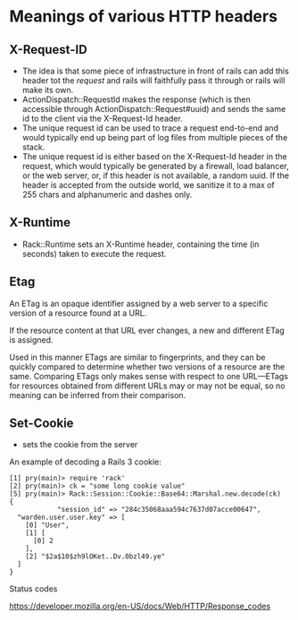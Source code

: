 # Meanings of various HTTP headers

## X-Request-ID

- The idea is that some piece of infrastructure in front of rails can add this
  header tot the _request_ and rails will faithfully pass it through or rails
  will make its own.
- ActionDispatch::RequestId makes the response (which is then accessible through
  ActionDispatch::Request#uuid) and sends the same id to the client via the
  X-Request-Id header.
- The unique request id can be used to trace a request end-to-end and would
  typically end up being part of log files from multiple pieces of the stack.
- The unique request id is either based on the X-Request-Id header in the
  request, which would typically be generated by a firewall, load balancer, or
  the web server, or, if this header is not available, a random uuid. If the
  header is accepted from the outside world, we sanitize it to a max of 255
  chars and alphanumeric and dashes only.

## X-Runtime

- Rack::Runtime sets an X-Runtime header, containing the time (in seconds) taken
  to execute the request.

## Etag

An ETag is an opaque identifier assigned by a web server to a specific version
of a resource found at a URL.

If the resource content at that URL ever changes, a new and different ETag is
assigned.

Used in this manner ETags are similar to fingerprints, and they can be quickly
compared to determine whether two versions of a resource are the same. Comparing
ETags only makes sense with respect to one URL—ETags for resources obtained from
different URLs may or may not be equal, so no meaning can be inferred from their
comparison.

## Set-Cookie

- sets the cookie from the server

An example of decoding a Rails 3 cookie:

```
[1] pry(main)> require 'rack'
[2] pry(main)> ck = "some long cookie value"
[5] pry(main)> Rack::Session::Cookie::Base64::Marshal.new.decode(ck)
{
            "session_id" => "284c35068aaa594c7637d07acce00647",
  "warden.user.user.key" => [
    [0] "User",
    [1] [
      [0] 2
    ],
    [2] "$2a$10$zh9lOKet..Dv.0bzl49.ye"
  ]
}
```

Status codes

https://developer.mozilla.org/en-US/docs/Web/HTTP/Response_codes
